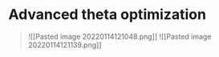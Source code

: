 # Advanced theta optimization
>![[Pasted image 20220114121048.png]]
>![[Pasted image 20220114121139.png]]